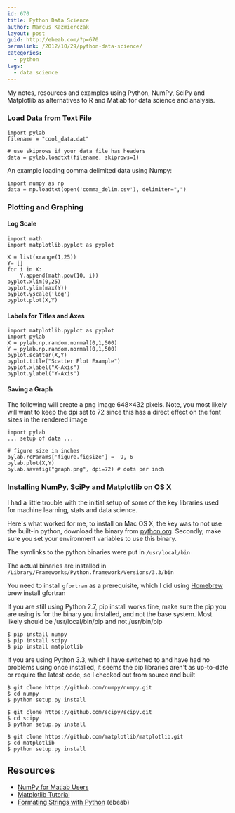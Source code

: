 ```yaml
---
id: 670
title: Python Data Science
author: Marcus Kazmierczak
layout: post
guid: http://ebeab.com/?p=670
permalink: /2012/10/29/python-data-science/
categories:
  - python
tags:
  - data science
---
```

My notes, resources and examples using Python, NumPy, SciPy and Matplotlib as alternatives to R and Matlab for data science and analysis.

### Load Data from Text File

<pre><code class="python">import pylab
filename = "cool_data.dat"

# use skiprows if your data file has headers
data = pylab.loadtxt(filename, skiprows=1)
</code></pre>

An example loading comma delimited data using Numpy:

<pre><code class="python">import numpy as np
data = np.loadtxt(open('comma_delim.csv'), delimiter=",")
</code></pre>

### Plotting and Graphing

#### Log Scale

<pre><code class="python">import math
import matplotlib.pyplot as pyplot

X = list(xrange(1,25))
Y= []
for i in X:
    Y.append(math.pow(10, i))
pyplot.xlim(0,25)
pyplot.ylim(max(Y))
pyplot.yscale('log')
pyplot.plot(X,Y)
</code></pre>

#### Labels for Titles and Axes

<pre><code class="python">import matplotlib.pyplot as pyplot
import pylab
X = pylab.np.random.normal(0,1,500)
Y = pylab.np.random.normal(0,1,500)
pyplot.scatter(X,Y)
pyplot.title("Scatter Plot Example")
pyplot.xlabel("X-Axis")
pyplot.ylabel("Y-Axis")
</code></pre>

#### Saving a Graph

The following will create a png image 648&#215;432 pixels. Note, you most likely will want to keep the dpi set to 72 since this has a direct effect on the font sizes in the rendered image

<pre><code class="python">import pylab
... setup of data ...

# figure size in inches
pylab.rcParams['figure.figsize'] =  9, 6
pylab.plot(X,Y)
pylab.savefig("graph.png", dpi=72) # dots per inch
</code></pre>

### Installing NumPy, SciPy and Matplotlib on OS X

I had a little trouble with the initial setup of some of the key libraries used for machine learning, stats and data science.

Here's what worked for me, to install on Mac OS X, the key was to not use the built-in python, download the binary from [python.org][1]. Secondly, make sure you set your environment variables to use this binary.

The symlinks to the python binaries were put in `/usr/local/bin`

The actual binaries are installed in `/Library/Frameworks/Python.framework/Versions/3.3/bin`

You need to install `gfortran` as a prerequisite, which I did using [Homebrew][2]  
brew install gfortran

If you are still using Python 2.7, pip install works fine, make sure the pip you are using is for the binary you installed, and not the base system. Most likely should be /usr/local/bin/pip and not /usr/bin/pip

<pre><code class="bash">$ pip install numpy
$ pip install scipy
$ pip install matplotlib
</code></pre>

If you are using Python 3.3, which I have switched to and have had no problems using once installed, it seems the pip libraries aren't as up-to-date or require the latest code, so I checked out from source and built

<pre><code class="bash">$ git clone https://github.com/numpy/numpy.git
$ cd numpy
$ python setup.py install

$ git clone https://github.com/scipy/scipy.git
$ cd scipy
$ python setup.py install

$ git clone https://github.com/matplotlib/matplotlib.git
$ cd matplotlib
$ python setup.py install
</code></pre>

## Resources

  * [NumPy for Matlab Users][3]
  * [Matplotlib Tutorial][4]
  * [Formating Strings with Python][5] (ebeab)

 [1]: http://python.org/download/
 [2]: http://brew.sh/
 [3]: http://wiki.scipy.org/NumPy_for_Matlab_Users
 [4]: http://www.loria.fr/~rougier/teaching/matplotlib/
 [5]: http://ebeab.com/2012/10/10/python-string-format/

